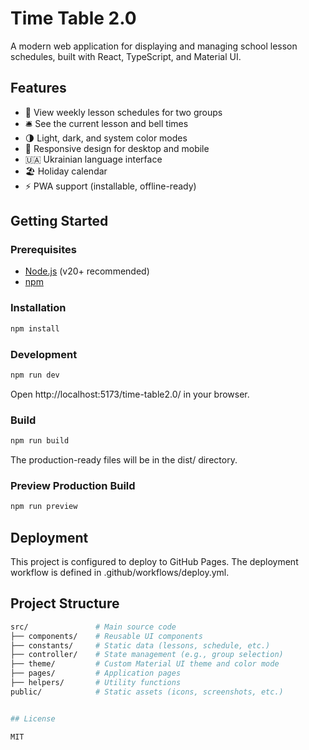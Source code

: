 # Time Table 2.0

A modern web application for displaying and managing school lesson schedules, built with React, TypeScript, and Material UI.

## Features

- 📅 View weekly lesson schedules for two groups
- 🛎️ See the current lesson and bell times
- 🌗 Light, dark, and system color modes
- 📱 Responsive design for desktop and mobile
- 🇺🇦 Ukrainian language interface
- 🏖️ Holiday calendar
- ⚡️ PWA support (installable, offline-ready)

## Getting Started

### Prerequisites

- [Node.js](https://nodejs.org/) (v20+ recommended)
- [npm](https://www.npmjs.com/)

### Installation

```sh
npm install
```

### Development

```sh
npm run dev
```

Open http://localhost:5173/time-table2.0/ in your browser.

### Build

```sh
npm run build
```

The production-ready files will be in the dist/ directory.

### Preview Production Build

```sh
npm run preview
```

## Deployment

This project is configured to deploy to GitHub Pages. The deployment workflow is defined in .github/workflows/deploy.yml.

## Project Structure

```bash
src/               # Main source code
├── components/    # Reusable UI components
├── constants/     # Static data (lessons, schedule, etc.)
├── controller/    # State management (e.g., group selection)
├── theme/         # Custom Material UI theme and color mode
├── pages/         # Application pages
├── helpers/       # Utility functions
public/            # Static assets (icons, screenshots, etc.)


## License

MIT
